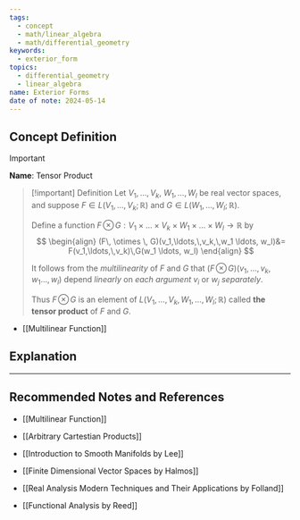 ```yaml
---
tags:
  - concept
  - math/linear_algebra
  - math/differential_geometry
keywords:
  - exterior_form
topics:
  - differential_geometry
  - linear_algebra
name: Exterior Forms
date of note: 2024-05-14
---
```


## Concept Definition

>[!important]
>**Name**: Tensor Product

>[!important] Definition
>Let $V_1,\ldots,V_k$, $W_1,\ldots,W_l$ be real vector spaces, and suppose $F \in L(V_1,\ldots,V_k ; \mathbb{R})$ and $G \in L(W_1,\ldots,W_l; \mathbb{R})$. 
>
>Define a function $F\, \otimes \, G: V_1\times \ldots \times V_k \times W_1\times \ldots \times W_l \rightarrow \mathbb{R}$
> by
>$$
> \begin{align}
> (F\, \otimes \, G)(v_1,\ldots,\,v_k,\,w_1 \ldots, w_l)&= F(v_1,\ldots,\,v_k)\,G(w_1 \ldots, w_l) 
> \end{align}
>$$  
>
>It follows from the *multilinearity* of $F$ and $G$ that $(F\, \otimes \, G)(v_1,\ldots,\,v_k,\,w_1 \ldots, w_l)$ depend *linearly* on *each argument* $v_i$ or $w_j$ *separately*. 
>
>Thus $F\, \otimes \, G$ is an element of $L(V_1,\ldots,V_k, W_1,\ldots,W_l; \mathbb{R})$ called **the tensor product** of $F$ and $G$.

- [[Multilinear Function]]



## Explanation





-----------
##  Recommended Notes and References

- [[Multilinear Function]]
- [[Arbitrary Cartestian Products]]


- [[Introduction to Smooth Manifolds by Lee]]
- [[Finite Dimensional Vector Spaces by Halmos]]
- [[Real Analysis Modern Techniques and Their Applications by Folland]]
- [[Functional Analysis by Reed]]